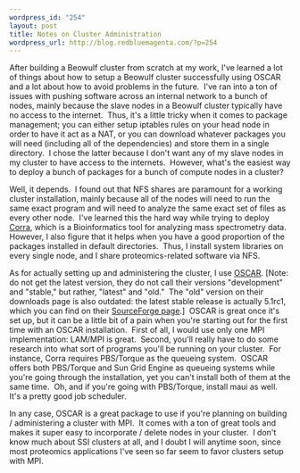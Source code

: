 ```yaml
--- 
wordpress_id: "254"
layout: post
title: Notes on Cluster Administration
wordpress_url: http://blog.redbluemagenta.com/?p=254
---
```

After building a Beowulf cluster from scratch at my work, I've learned a lot of things about how to setup a Beowulf cluster successfully using OSCAR and a lot about how to avoid problems in the future.  I've ran into a ton of issues with pushing software across an internal network to a bunch of nodes, mainly because the slave nodes in a Beowulf cluster typically have no access to the internet.  Thus, it's a little tricky when it comes to package management; you can either setup iptables rules on your head node in order to have it act as a NAT, or you can download whatever packages you will need (including all of the dependencies) and store them in a single directory.  I chose the latter because I don't want any of my slave nodes in my cluster to have access to the internets.  However, what's the easiest way to deploy a bunch of packages for a bunch of compute nodes in a cluster?

Well, it depends.  I found out that NFS shares are paramount for a working cluster installation, mainly because all of the nodes will need to run the same exact program and will need to analyze the same exact set of files as every other node.  I've learned this the hard way while trying to deploy <a href="http://sourceforge.net/projects/corra/">Corra</a>, which is a Bioinformatics tool for analyzing mass spectrometry data.  However, I also figure that it helps when you have a good proportion of the packages installed in default directories.  Thus, I install system libraries on every single node, and I share proteomics-related software via NFS.

As for actually setting up and administering the cluster, I use <a href="http://svn.oscar.openclustergroup.org/trac/oscar">OSCAR</a>. [Note: do not get the latest version, they do not call their versions "development" and "stable," but rather, "latest" and "old."  The "old" version on their downloads page is also outdated: the latest stable release is actually 5.1rc1, which you can find on their <a href="http://sourceforge.net/projects/oscar/files/">SourceForge page</a>.]  OSCAR is great once it's set up, but it can be a little bit of a pain when you're starting out for the first time with an OSCAR installation.  First of all, I would use only one MPI implementation: LAM/MPI is great.  Second, you'll really have to do some research into what sort of programs you'll be running on your cluster.  For instance, Corra requires PBS/Torque as the queueing system.  OSCAR offers both PBS/Torque and Sun Grid Engine as queueing systems while you're going through the installation, yet you can't install both of them at the same time.  Oh, and if you're going with PBS/Torque, install maui as well.  It's a pretty good job scheduler.

In any case, OSCAR is a great package to use if you're planning on building / administering a cluster with MPI.  It comes with a ton of great tools and makes it super easy to incorporate / delete nodes in your cluster.  I don't know much about SSI clusters at all, and I doubt I will anytime soon, since most proteomics applications I've seen so far seem to favor clusters setup with MPI.

